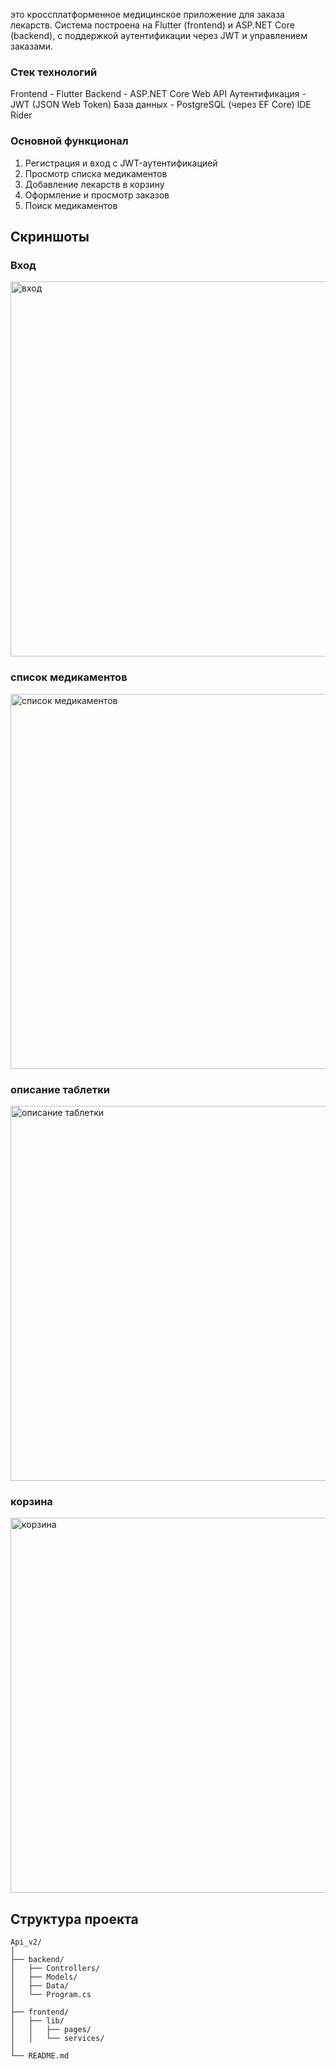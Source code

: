 это кроссплатформенное медицинское приложение для заказа лекарств. 
Система построена на Flutter (frontend) и ASP.NET Core (backend), с поддержкой аутентификации через JWT и управлением заказами.

<h3> Стек технологий </h3>

Frontend - Flutter
Backend - ASP.NET Core Web API
Аутентификация - JWT (JSON Web Token)
База данных - PostgreSQL (через EF Core)
IDE  Rider




<h3> Основной функционал </h3>

1. Регистрация и вход с JWT-аутентификацией
2. Просмотр списка медикаментов
3. Добавление лекарств в корзину
4. Оформление и просмотр заказов
5. Поиск медикаментов

<h2> Скриншоты </h2>

<h3> Вход </h3>
<img src = "assets/photo_2025-07-22_23-36-29.jpg" alt = "вход" width = "600"/>


<h3> список медикаментов </h3>
<img src = "assets/photo_2025-07-22_23-36-36.jpg" alt = "список медикаментов" width = "600"/>


<h3> описание таблетки </h3>
<img src = "assets/photo_2025-07-22_23-36-45.jpg" alt = "описание таблетки" width = "600"/>



<h3> корзина </h3>
<img src = "assets/photo_2025-07-22_23-41-59.jpg" alt = "корзина" width = "600"/>




## Структура проекта

```
Api_v2/
│
├── backend/
│   ├── Controllers/
│   ├── Models/
│   ├── Data/
│   └── Program.cs
│
├── frontend/
│   ├── lib/
│   │   ├── pages/
│   │   └── services/
│
└── README.md
```